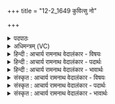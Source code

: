 +++
title = "12-2_1649 कुवित्सु नो"

+++
<details><summary>पदपाठः</summary>

कु꣡वि꣢त्। सु। नः꣣। ग꣡वि꣢꣯ष्टये। गो। इ꣣ष्टये। अ꣡ग्ने꣢꣯। सं꣣वे꣡षि꣢षः। स꣣म्। वे꣡षि꣢꣯षः। र꣣यि꣢म्। उ꣡रु꣢꣯कृत्। उ꣡रु꣢꣯। कृ꣣त्। उरु꣢। नः꣣। कृधि। १६४९।
</details>

<details><summary>अधिमन्त्रम् (VC)</summary>

- अग्निः
- विरूप आङ्गिरसः
- गायत्री
- षड्जः
</details>

<details><summary>हिन्दी : आचार्य रामनाथ वेदालंकार - विषयः</summary>

अगले मन्त्र में पुनः उन्हीं से प्रार्थना की गयी है।
</details>

<details><summary>हिन्दी : आचार्य रामनाथ वेदालंकार - पदार्थः</summary>

पदार्थान्वय -  हे(अग्ने)अग्रनायक परमात्मन्,राजन् वा योगिराज!आप(नः)हमारे(गविष्टये)विवेकख्याति के प्रकाशों की प्राप्ति के लिए अथवा विविध विद्याओं में गवेषणा के लिए(कुवित्)बहुत(रयिम्)आध्यात्मिक ऐश्वर्य वा भौतिक धन(सु संवेषिषः)भलीभाँति प्राप्त कराओ।(उरुकृत्)बहुत देनेवाले आप(नः)हमारे लिए(उरु)बहुत(कृधि)दो ॥२॥
</details>

<details><summary>हिन्दी : आचार्य रामनाथ वेदालंकार - भावार्थः</summary>

भावार्थ -  परमात्मा की कृपा से और योग-प्रशिक्षक के योग्य मार्गदर्शन से योगाभ्यासी शिष्य आध्यात्मिक धन प्राप्त करके मोक्ष के अधिकारी होवें और राजा विविध विज्ञानों में अनुसन्धान के इच्छुकों को धन प्राप्त करा कर राष्ट्र में विद्यासूर्य के उदय में सहायक हो ॥२॥
</details>

<details><summary>संस्कृत : आचार्य रामनाथ वेदालंकार - विषयः</summary>

अथ पुनरपि त एव प्रार्थ्यन्ते।
</details>

<details><summary>संस्कृत : आचार्य रामनाथ वेदालंकार - पदार्थः</summary>

पदार्थान्वय -  हे(अग्ने)अग्रनायक परमात्मन् राजन् योगिराड् वा!त्वम्(नः)अस्माकम्(गविष्टये)गवाम् विविकेख्यातिप्रकाशानाम् इष्टये प्राप्तये,यद्वा गविष्टये गवेषणाय विविधविद्यासु अनुसन्धानाय(कुवित्)बहु(रयिम्)आध्यात्मिकमैश्वर्यं भौतिकं धनं वा(सु संवेषिषः)सम्यक् सम्प्रापय।[संपूर्वाद् विष्लृ व्याप्तौ धातोर्लेटि सिबागमे अडागमे मध्यमैकवचने रूपम्।] (उरुकृत्)बहुकर्ता त्वम्(नः)अस्मभ्यम्(उरु)बहु(कृधि)कुरु ॥२॥
</details>

<details><summary>संस्कृत : आचार्य रामनाथ वेदालंकार - भावार्थः</summary>

भावार्थ -  परमात्मनः कृपया योगप्रशिक्षकस्य च योग्येन मार्गदर्शनेन योगाभ्यासिनः शिष्या आध्यात्मिकं धनं प्राप्य मोक्षाधिकारिणो भवेयुः। नृपतिश्च विविधविज्ञानानामनुसन्धित्सून् वित्तं प्रापय्य राष्ट्रे विद्यासूर्योदये सहायको भवेत् ॥२॥
</details>